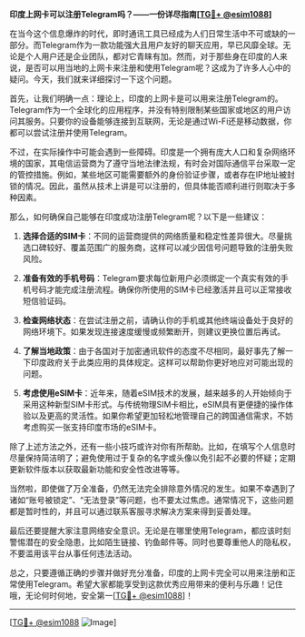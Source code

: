 **印度上网卡可以注册Telegram吗？——一份详尽指南[[TG💪+ @esim1088](https://t.me/s/esim1088)]**

在当今这个信息爆炸的时代，即时通讯工具已经成为人们日常生活中不可或缺的一部分。而Telegram作为一款功能强大且用户友好的聊天应用，早已风靡全球。无论是个人用户还是企业团队，都对它青睐有加。然而，对于那些身在印度的人来说，是否可以用当地的上网卡来注册和使用Telegram呢？这成为了许多人心中的疑问。今天，我们就来详细探讨一下这个问题。

首先，让我们明确一点：理论上，印度的上网卡是可以用来注册Telegram的。Telegram作为一个全球化的应用程序，并没有特别限制某些国家或地区的用户访问其服务。只要你的设备能够连接到互联网，无论是通过Wi-Fi还是移动数据，你都可以尝试注册并使用Telegram。

不过，在实际操作中可能会遇到一些障碍。印度是一个拥有庞大人口和复杂网络环境的国家，其电信运营商为了遵守当地法律法规，有时会对国际通信平台采取一定的管控措施。例如，某些地区可能需要额外的身份验证步骤，或者存在IP地址被封锁的情况。因此，虽然从技术上讲是可以注册的，但具体能否顺利进行则取决于多种因素。

那么，如何确保自己能够在印度成功注册Telegram呢？以下是一些建议：

1. **选择合适的SIM卡**：不同的运营商提供的网络质量和稳定性差异很大。尽量挑选口碑较好、覆盖范围广的服务商，这样可以减少因信号问题导致的注册失败风险。
   
2. **准备有效的手机号码**：Telegram要求每位新用户必须绑定一个真实有效的手机号码才能完成注册流程。确保你所使用的SIM卡已经激活并且可以正常接收短信验证码。

3. **检查网络状态**：在尝试注册之前，请确认你的手机或其他终端设备处于良好的网络环境下。如果发现连接速度缓慢或频繁断开，则建议更换位置后再试。

4. **了解当地政策**：由于各国对于加密通讯软件的态度不尽相同，最好事先了解一下印度政府关于此类应用的具体规定。这样可以帮助你更好地应对可能出现的问题。

5. **考虑使用eSIM卡**：近年来，随着eSIM技术的发展，越来越多的人开始倾向于采用这种新型SIM卡形式。与传统物理SIM卡相比，eSIM具有更便捷的操作体验以及更高的灵活性。如果你希望更加轻松地管理自己的跨国通信需求，不妨考虑购买一张支持印度市场的eSIM卡。

除了上述方法之外，还有一些小技巧或许对你有所帮助。比如，在填写个人信息时尽量保持简洁明了；避免使用过于复杂的名字或头像以免引起不必要的怀疑；定期更新软件版本以获取最新功能和安全性改进等等。

当然啦，即使做了万全准备，仍然无法完全排除意外情况的发生。如果不幸遇到了诸如“账号被锁定”、“无法登录”等问题，也不要太过焦虑。通常情况下，这些问题都是暂时性的，并且可以通过联系客服寻求解决方案来得到妥善处理。

最后还要提醒大家注意网络安全意识。无论是在哪里使用Telegram，都应该时刻警惕潜在的安全隐患，比如陌生链接、钓鱼邮件等。同时也要尊重他人的隐私权，不要滥用该平台从事任何违法活动。

总之，只要遵循正确的步骤并做好充分准备，印度的上网卡完全可以用来注册和正常使用Telegram。希望大家都能享受到这款优秀应用带来的便利与乐趣！记住哦，无论何时何地，安全第一[[TG💪+ @esim1088](https://t.me/s/esim1088)]！

---

[[TG💪+ @esim1088](https://t.me/s/esim1088) ![Image](https://i.postimg.cc/4NQfJmqS/Snipaste-2025-05-13-00-14-12.png)]